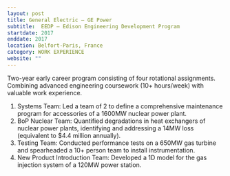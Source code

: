 ```yaml
---
layout: post
title: General Electric – GE Power
subtitle:  EEDP – Edison Engineering Development Program 
startdate: 2017
enddate: 2017
location: Belfort-Paris, France
category: WORK EXPERIENCE
website: ""
---
```

Two-year early career program consisting of four rotational assignments. Combining advanced engineering coursework (10+ hours/week) with valuable work experience.
</br>
1.	Systems Team: Led a team of 2 to define a comprehensive maintenance program for accessories of a 1600MW nuclear power plant.
2.	BoP Nuclear Team: Quantified degradations in heat exchangers of nuclear power plants, identifying and addressing a 14MW loss (equivalent to $4.4 million annually).
3.	Testing Team: Conducted performance tests on a 650MW gas turbine and spearheaded a 10+ person team to install instrumentation.
4.	New Product Introduction Team: Developed a 1D model for the gas injection system of a 120MW power station.
